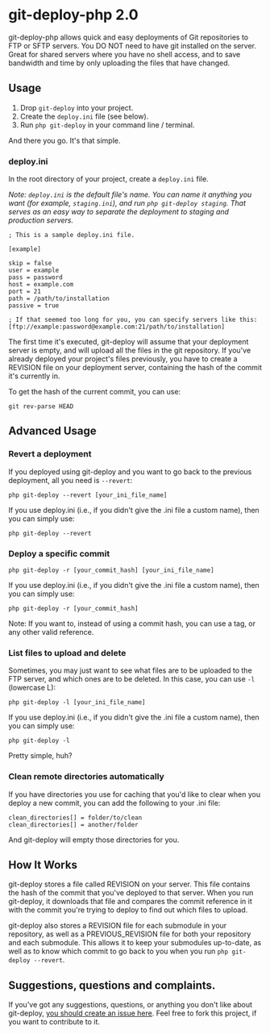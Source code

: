 git-deploy-php 2.0
==================

git-deploy-php allows quick and easy deployments of Git repositories to FTP or SFTP servers. You DO NOT need to have git installed on the server. Great for shared servers where you have no shell access, and to save bandwidth and time by only uploading the files that have changed.

Usage
-----

1. Drop `git-deploy` into your project.
2. Create the `deploy.ini` file (see below).
3. Run `php git-deploy` in your command line / terminal.

And there you go. It's that simple.

### deploy.ini

In the root directory of your project, create a `deploy.ini` file.

*Note: `deploy.ini` is the default file's name. You can name it anything you want (for example, `staging.ini`), and run `php git-deploy staging`. That serves as an easy way to separate the deployment to staging and production servers.*

    ; This is a sample deploy.ini file.
    
    [example]
    
    skip = false
    user = example
    pass = password
    host = example.com
    port = 21
    path = /path/to/installation
    passive = true
    
    ; If that seemed too long for you, you can specify servers like this:
    [ftp://example:password@example.com:21/path/to/installation]

The first time it's executed, git-deploy will assume that your deployment server is empty, and will upload all the files in the git repository.
If you've already deployed your project's files previously, you have to create a REVISION file on your deployment server, containing the hash of the commit it's currently in.

To get the hash of the current commit, you can use:

    git rev-parse HEAD

Advanced Usage
--------------

### Revert a deployment

If you deployed using git-deploy and you want to go back to the previous deployment, all you need is `--revert`:

    php git-deploy --revert [your_ini_file_name]

If you use deploy.ini (i.e., if you didn't give the .ini file a custom name), then you can simply use:

    php git-deploy --revert

### Deploy a specific commit

    php git-deploy -r [your_commit_hash] [your_ini_file_name]

If you use deploy.ini (i.e., if you didn't give the .ini file a custom name), then you can simply use:

    php git-deploy -r [your_commit_hash]

Note: If you want to, instead of using a commit hash, you can use a tag, or any other valid reference.

### List files to upload and delete

Sometimes, you may just want to see what files are to be uploaded to the FTP server, and which ones are to be deleted. In this case, you can use `-l` (lowercase L):

    php git-deploy -l [your_ini_file_name]

If you use deploy.ini (i.e., if you didn't give the .ini file a custom name), then you can simply use:

    php git-deploy -l

Pretty simple, huh?

### Clean remote directories automatically

If you have directories you use for caching that you'd like to clear when you deploy a new commit, you can add the following to your .ini file:

	clean_directories[] = folder/to/clean
	clean_directories[] = another/folder

And git-deploy will empty those directories for you.

### 

How It Works
------------
git-deploy stores a file called REVISION on your server. This file contains the hash of the commit that you've deployed to that server. When you run git-deploy, it downloads that file and compares the commit reference in it with the commit you're trying to deploy to find out which files to upload.

git-deploy also stores a REVISION file for each submodule in your repository, as well as a PREVIOUS_REVISION file for both your repository and each submodule. This allows it to keep your submodules up-to-date, as well as to know which commit to go back to you when you run `php git-deploy --revert`.

Suggestions, questions and complaints.
----------

If you've got any suggestions, questions, or anything you don't like about git-deploy, [you should create an issue here](https://github.com/BrunoDeBarros/git-deploy-php/issues). Feel free to fork this project, if you want to contribute to it. 